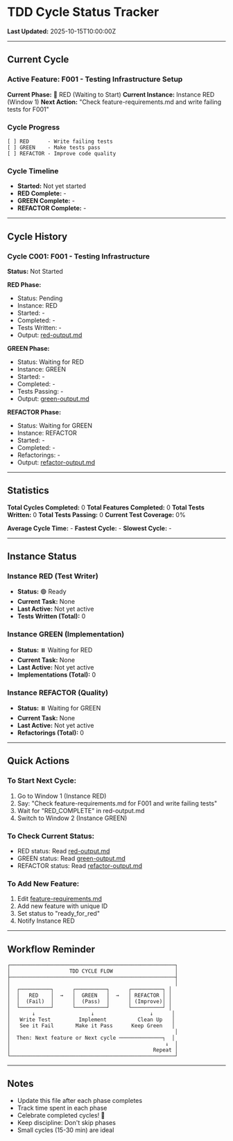 # TDD Cycle Status Tracker

**Last Updated:** 2025-10-15T10:00:00Z

---

## Current Cycle

### Active Feature: F001 - Testing Infrastructure Setup

**Current Phase:** 🔴 RED (Waiting to Start)
**Current Instance:** Instance RED (Window 1)
**Next Action:** "Check feature-requirements.md and write failing tests for F001"

### Cycle Progress
```
[ ] RED      - Write failing tests
[ ] GREEN    - Make tests pass
[ ] REFACTOR - Improve code quality
```

### Cycle Timeline
- **Started:** Not yet started
- **RED Complete:** -
- **GREEN Complete:** -
- **REFACTOR Complete:** -

---

## Cycle History

### Cycle C001: F001 - Testing Infrastructure
**Status:** Not Started

**RED Phase:**
- Status: Pending
- Instance: RED
- Started: -
- Completed: -
- Tests Written: -
- Output: [red-output.md](red-output.md)

**GREEN Phase:**
- Status: Waiting for RED
- Instance: GREEN
- Started: -
- Completed: -
- Tests Passing: -
- Output: [green-output.md](green-output.md)

**REFACTOR Phase:**
- Status: Waiting for GREEN
- Instance: REFACTOR
- Started: -
- Completed: -
- Refactorings: -
- Output: [refactor-output.md](refactor-output.md)

---

## Statistics

**Total Cycles Completed:** 0
**Total Features Completed:** 0
**Total Tests Written:** 0
**Total Tests Passing:** 0
**Current Test Coverage:** 0%

**Average Cycle Time:** -
**Fastest Cycle:** -
**Slowest Cycle:** -

---

## Instance Status

### Instance RED (Test Writer)
- **Status:** 🟢 Ready
- **Current Task:** None
- **Last Active:** Not yet active
- **Tests Written (Total):** 0

### Instance GREEN (Implementation)
- **Status:** ⏸️ Waiting for RED
- **Current Task:** None
- **Last Active:** Not yet active
- **Implementations (Total):** 0

### Instance REFACTOR (Quality)
- **Status:** ⏸️ Waiting for GREEN
- **Current Task:** None
- **Last Active:** Not yet active
- **Refactorings (Total):** 0

---

## Quick Actions

### To Start Next Cycle:
1. Go to Window 1 (Instance RED)
2. Say: "Check feature-requirements.md for F001 and write failing tests"
3. Wait for "RED_COMPLETE" in red-output.md
4. Switch to Window 2 (Instance GREEN)

### To Check Current Status:
- RED status: Read [red-output.md](red-output.md)
- GREEN status: Read [green-output.md](green-output.md)
- REFACTOR status: Read [refactor-output.md](refactor-output.md)

### To Add New Feature:
1. Edit [feature-requirements.md](feature-requirements.md)
2. Add new feature with unique ID
3. Set status to "ready_for_red"
4. Notify Instance RED

---

## Workflow Reminder

```
┌─────────────────────────────────────────────────────┐
│                   TDD CYCLE FLOW                    │
├─────────────────────────────────────────────────────┤
│                                                     │
│  ┌──────────┐      ┌──────────┐      ┌──────────┐ │
│  │   RED    │  →   │  GREEN   │  →   │ REFACTOR │ │
│  │  (Fail)  │      │  (Pass)  │      │ (Improve)│ │
│  └──────────┘      └──────────┘      └──────────┘ │
│       ↓                  ↓                  ↓      │
│   Write Test         Implement          Clean Up   │
│   See it Fail       Make it Pass      Keep Green   │
│                                                     │
│  Then: Next feature or Next cycle ──────────────┐  │
│                                                  ↓  │
│                                              Repeat │
└─────────────────────────────────────────────────────┘
```

---

## Notes

- Update this file after each phase completes
- Track time spent in each phase
- Celebrate completed cycles! 🎉
- Keep discipline: Don't skip phases
- Small cycles (15-30 min) are ideal
